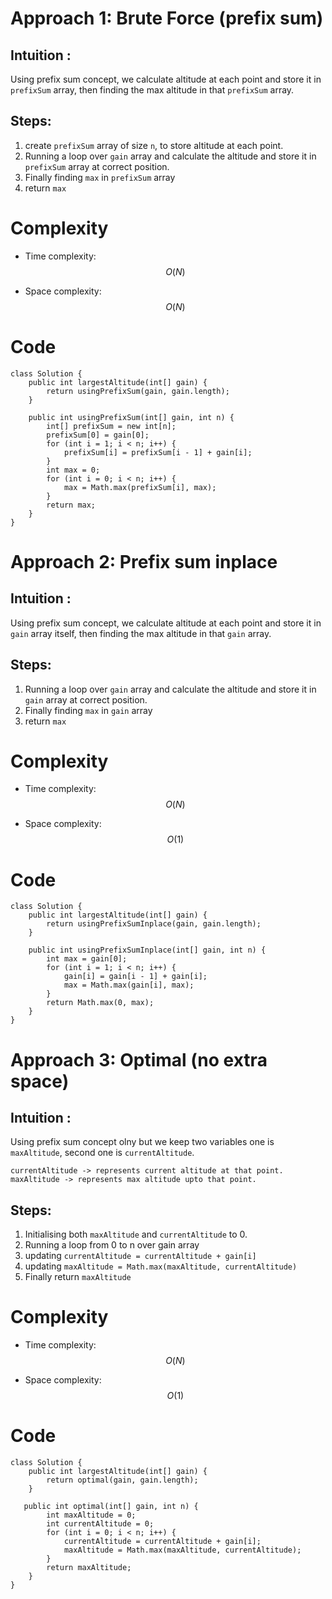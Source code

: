 
# Approach 1: Brute Force (prefix sum)
## Intuition :
Using prefix sum concept, we calculate altitude at each point and store it in ```prefixSum``` array, then finding the max altitude in that ```prefixSum``` array.
## Steps:
1. create ```prefixSum``` array of size ```n```, to store altitude at each point.
2. Running a loop over ```gain``` array and calculate the altitude and store it in ```prefixSum``` array at correct position.
3. Finally finding ```max``` in ```prefixSum``` array
4. return ```max```

# Complexity
- Time complexity: $$O(N)$$
<!-- Add your time complexity here, e.g. $$O(n)$$ -->

- Space complexity: $$O(N)$$
<!-- Add your space complexity here, e.g. $$O(n)$$ -->

# Code
```
class Solution {
    public int largestAltitude(int[] gain) {
        return usingPrefixSum(gain, gain.length);
    }

    public int usingPrefixSum(int[] gain, int n) {
        int[] prefixSum = new int[n];
        prefixSum[0] = gain[0];
        for (int i = 1; i < n; i++) {
            prefixSum[i] = prefixSum[i - 1] + gain[i];
        }
        int max = 0;
        for (int i = 0; i < n; i++) {
            max = Math.max(prefixSum[i], max);
        }
        return max;
    }
}
```

# Approach 2: Prefix sum inplace
## Intuition :
Using prefix sum concept, we calculate altitude at each point and store it in ```gain``` array itself, then finding the max altitude in that ```gain``` array.
## Steps:
1. Running a loop over ```gain``` array and calculate the altitude and store it in ```gain``` array at correct position.
2. Finally finding ```max``` in ```gain``` array
4. return ```max```

# Complexity
- Time complexity: $$O(N)$$

- Space complexity: $$O(1)$$

# Code
```
class Solution {
    public int largestAltitude(int[] gain) {
        return usingPrefixSumInplace(gain, gain.length);
    }

    public int usingPrefixSumInplace(int[] gain, int n) {
        int max = gain[0];
        for (int i = 1; i < n; i++) {
            gain[i] = gain[i - 1] + gain[i];
            max = Math.max(gain[i], max);
        }
        return Math.max(0, max);
    }
}
```

# Approach 3: Optimal (no extra space)
## Intuition :
Using prefix sum concept olny but we keep two variables one is ```maxAltitude```, second one is ```currentAltitude```.

    currentAltitude -> represents current altitude at that point.
    maxAltitude -> represents max altitude upto that point.

## Steps:
1. Initialising both ```maxAltitude``` and ```currentAltitude``` to 0.
2. Running a loop from 0 to n over gain array
3. updating ```currentAltitude = currentAltitude + gain[i]```
4. updating ```maxAltitude = Math.max(maxAltitude, currentAltitude)```
2. Finally return ```maxAltitude```

# Complexity
- Time complexity: $$O(N)$$

- Space complexity: $$O(1)$$

# Code
```
class Solution {
    public int largestAltitude(int[] gain) {
        return optimal(gain, gain.length);
    }

   public int optimal(int[] gain, int n) {
        int maxAltitude = 0;
        int currentAltitude = 0;
        for (int i = 0; i < n; i++) {
            currentAltitude = currentAltitude + gain[i];
            maxAltitude = Math.max(maxAltitude, currentAltitude);
        }
        return maxAltitude;
    }
}
```